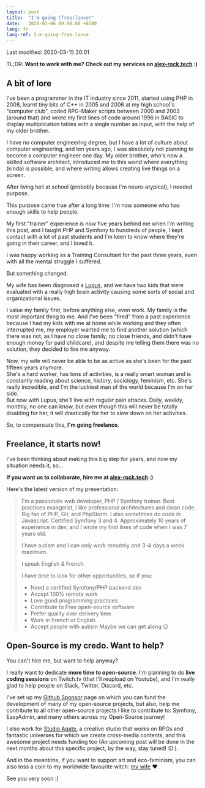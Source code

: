 ```yaml
---
layout: post
title:  "I'm going (free)lance!"
date:   2020-03-06 09:00:00 +0200
lang: fr
lang-ref: I-m-going-free-lance
---
```


Last modified: 2020-03-15 20:01

TL;DR: **Want to work with me? Check out my services on [alex-rock.tech](https://alex-rock.tech/en) :)**

## A bit of lore

I've been a programmer in the IT industry since 2011, started using PHP in 2008, learnt tiny bits of C++ in 2005 and 2006 at my high school's "computer club", coded RPG-Maker scripts between 2000 and 2003 (around that) and wrote my first lines of code around 1996 in BASIC to display multiplication tables with a single number as input, with the help of my older brother.

I have no computer engineering degree, but I have a lot of culture about computer engineering, and ten years ago, I was absolutely not planning to become a computer engineer one day. My older brother, who's now a skilled software architect, introduced me to this world where everything (kinda) is possible, and where writing allows creating live things on a screen.

After living hell at school (probably because I'm neuro-atypical), I needed purpose.

This purpose came true after a long time: I'm now someone who has enough skills to help people.

My first "trainer" experience is now five years behind me when I'm writing this post, and I taught PHP and Symfony to hundreds of people, I kept contact with a lot of past students and I'm keen to know where they're going in their career, and I loved it.

I was happy working as a Training Consultant for the past three years, even with all the mental struggle I suffered.

But something changed.

My wife has been diagnosed a [Lupus](https://en.wikipedia.org/wiki/Systemic_lupus_erythematosus), and we have two kids that were evaluated with a really high brain activity causing some sorts of social and organizational issues.

I value my family first, before anything else, even work. My family is the most important thing to me. And I've been "fired" from a past experience because I had my kids with me at home while working and they often interrupted me, my employer wanted me to find another solution (which there was not, as I have no close family, no close friends, and didn't have enough money for paid childcare), and despite me telling them there was no solution, they decided to fire me anyway.

Now, my wife will never be able to be as active as she's been for the past fifteen years anymore.<br>
She's a hard worker, has tons of activities, is a really smart woman and is constantly reading about science, history, sociology, feminism, etc. She's really incredible, and I'm the luckiest man of the world because I'm on her side.<br>
But now with Lupus, she'll live with regular pain attacks. Daily, weekly, monthly, no one can know, but even though this will never be totally disabling for her, it will drastically for her to slow down on her activities.

So, to compensate this, **I'm going freelance**.

## Freelance, it starts now!

I've been thinking about making this big step for years, and now my situation needs it, so...

**If you want us to collaborate, hire me at [alex-rock.tech](https://alex-rock.tech/en) :)**

Here's the latest version of my presentation:

> I'm a passionate web developer, PHP / Symfony trainer. Best practices evangelist, I like professional architectures and clean code. Big fan of PHP, Git, and PhpStorm. I also sometimes do code in Javascript. Certified Symfony 3 and 4. Approximately 10 years of experience in dev, and I wrote my first lines of code when I was 7 years old.
> 
> I have autism and I can only work remotely and 3-4 days a week maximum.
> 
> I speak English & French.
> 
> I have time to look for other opportunities, so if you:
> * Need a certified Symfony/PHP backend dev
> * Accept 100% remote work
> * Love good programming practices
> * Contribute to Free open-source software
> * Prefer quality over delivery time
> * Work in French or English
> * Accept people with autism
> Maybe we can get along 😉

## Open-Source is my credo. Want to help?

You can't hire me, but want to help anyway?

I really want to dedicate **more time to open-source**. I'm planning to do **live coding sessions** on Twitch.tv (that I'll reupload on Youtube), and I'm really glad to help people on Slack, Twitter, Discord, etc.

I've set up my [Github Sponsor](https://github.com/sponsors/pierstoval) page on which you can fund the development of many of my open-source projects, but also, help me contribute to all other open-source projects I like to contribute to: Symfony, EasyAdmin, and many others across my Open-Source journey!

I also work for [Studio Agate](https://www.studio-agate.com/en), a creative studio that works on RPGs and fantastic universes for which we create cross-media contents, and this awesome project needs funding too (An upcoming post will be done in the next months about this specific project, by the way, stay tuned! :D ).

And in the meantime, if you want to support art and eco-feminism, you can also toss a coin to my worldwide favourite witch: [my wife](https://fr.tipeee.com/helene-rock-photographie) ♥.

See you very soon :)
